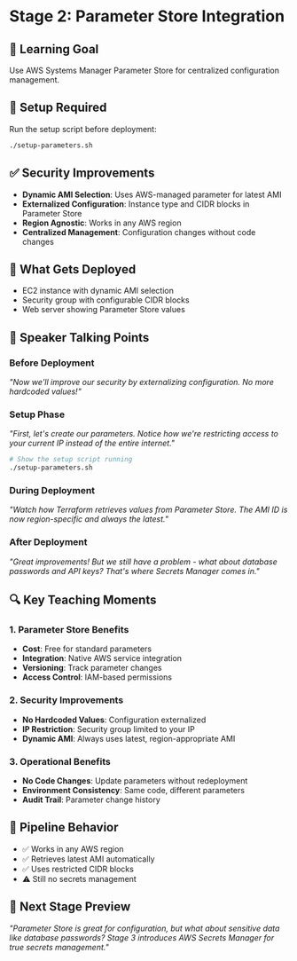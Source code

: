 # Stage 2: Parameter Store Integration

## 🎯 Learning Goal
Use AWS Systems Manager Parameter Store for centralized configuration management.

## 🔧 Setup Required
Run the setup script before deployment:
```bash
./setup-parameters.sh
```

## ✅ Security Improvements
- **Dynamic AMI Selection**: Uses AWS-managed parameter for latest AMI
- **Externalized Configuration**: Instance type and CIDR blocks in Parameter Store
- **Region Agnostic**: Works in any AWS region
- **Centralized Management**: Configuration changes without code changes

## 🚀 What Gets Deployed
- EC2 instance with dynamic AMI selection
- Security group with configurable CIDR blocks
- Web server showing Parameter Store values

## 🎤 Speaker Talking Points

### Before Deployment
*"Now we'll improve our security by externalizing configuration. No more hardcoded values!"*

### Setup Phase
*"First, let's create our parameters. Notice how we're restricting access to your current IP instead of the entire internet."*

```bash
# Show the setup script running
./setup-parameters.sh
```

### During Deployment
*"Watch how Terraform retrieves values from Parameter Store. The AMI ID is now region-specific and always the latest."*

### After Deployment
*"Great improvements! But we still have a problem - what about database passwords and API keys? That's where Secrets Manager comes in."*

## 🔍 Key Teaching Moments

### 1. Parameter Store Benefits
- **Cost**: Free for standard parameters
- **Integration**: Native AWS service integration
- **Versioning**: Track parameter changes
- **Access Control**: IAM-based permissions

### 2. Security Improvements
- **No Hardcoded Values**: Configuration externalized
- **IP Restriction**: Security group limited to your IP
- **Dynamic AMI**: Always uses latest, region-appropriate AMI

### 3. Operational Benefits
- **No Code Changes**: Update parameters without redeployment
- **Environment Consistency**: Same code, different parameters
- **Audit Trail**: Parameter change history

## 🔄 Pipeline Behavior
- ✅ Works in any AWS region
- ✅ Retrieves latest AMI automatically
- ✅ Uses restricted CIDR blocks
- ⚠️ Still no secrets management

## 🎯 Next Stage Preview
*"Parameter Store is great for configuration, but what about sensitive data like database passwords? Stage 3 introduces AWS Secrets Manager for true secrets management."*